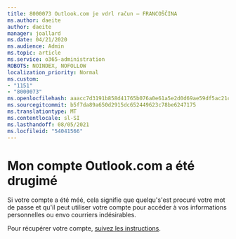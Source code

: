 ```yaml
---
title: 8000073 Outlook.com je vdrl račun – FRANCOŠČINA
ms.author: daeite
author: daeite
manager: joallard
ms.date: 04/21/2020
ms.audience: Admin
ms.topic: article
ms.service: o365-administration
ROBOTS: NOINDEX, NOFOLLOW
localization_priority: Normal
ms.custom:
- "1151"
- "8000073"
ms.openlocfilehash: aaacc7d3191b858d41765b076a0e61a5e2d0d69ae59df5ac21c9c65ce298f5a7
ms.sourcegitcommit: b5f7da89a650d2915dc652449623c78be6247175
ms.translationtype: MT
ms.contentlocale: sl-SI
ms.lasthandoff: 08/05/2021
ms.locfileid: "54041566"
---
```

# <a name="mon-compte-outlookcom-a-t-pirat"></a>Mon compte Outlook.com a été drugimé

Si votre compte a été méé, cela signifie que quelqu's'est procuré votre mot de passe et qu'il peut utiliser votre compte pour accéder à vos informations personnelles ou envo courriers indésirables.

Pour récupérer votre compte, [suivez les instructions](https://support.office.com/fr-fr/article/mon-compte-outlook-com-a-été-piraté-35993ac5-ac2f-494e-aacb-5232dda453d8?ui=fr-FR&rs=fr-FR&ad=FR?wt.mc_id=Office_Outlook_com_Alchemy).